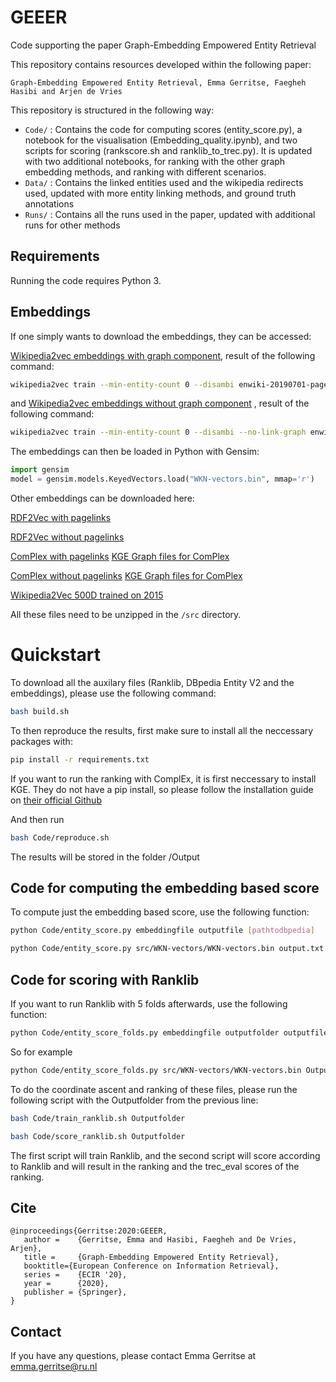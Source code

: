# GEEER
Code supporting the paper Graph-Embedding Empowered Entity Retrieval

This repository contains resources developed within the following paper:

```
Graph-Embedding Empowered Entity Retrieval, Emma Gerritse, Faegheh Hasibi and Arjen de Vries
```

This repository is structured in the following way:

- `Code/` : Contains the code for computing scores (entity_score.py), a notebook for the visualisation (Embedding_quality.ipynb), and two scripts for scoring (rankscore.sh and ranklib_to_trec.py). It is updated with two additional notebooks, for ranking with the other graph embedding methods, and ranking with different scenarios. 
- `Data/` : Contains the linked entities used and the wikipedia redirects used, updated with more entity linking methods, and ground truth annotations 
- `Runs/` : Contains all the runs used in the paper, updated with additional runs for other methods

## Requirements
Running the code requires Python 3.

## Embeddings

If one simply wants to download the embeddings, they can be accessed:

[Wikipedia2vec embeddings with graph component](https://surfdrive.surf.nl/files/index.php/s/V2mc4zrcE46Ucvs/download), result of the following command:

```bash
wikipedia2vec train --min-entity-count 0 --disambi enwiki-20190701-pages-articles-multistream.xml.bz2 wikipedia2vec_trained 
```


and [Wikipedia2vec embeddings without graph component](https://surfdrive.surf.nl/files/index.php/s/OFipMGvn8zXAHqS/download)
, result of the following command:
```bash
wikipedia2vec train --min-entity-count 0 --disambi --no-link-graph enwiki-20190701-pages-articles-multistream.xml.bz2 wikipedia2vec_trained 
```

The embeddings can then be loaded in Python with Gensim:

```Python
import gensim
model = gensim.models.KeyedVectors.load("WKN-vectors.bin", mmap='r')
```

Other embeddings can be downloaded here: 

[RDF2Vec with pagelinks](https://surfdrive.surf.nl/files/index.php/s/KoQtCo9QW4lG4Mq/download)

[RDF2Vec without pagelinks](https://surfdrive.surf.nl/files/index.php/s/9YFKvrkBvXGrDIz/download)

[ComPlex with pagelinks](https://surfdrive.surf.nl/files/index.php/s/w0x9BKNXwTYN5rG/download) [KGE Graph files for ComPlex](https://surfdrive.surf.nl/files/index.php/s/vDGQbsws5iygLCo/download)

[ComPlex without pagelinks](https://surfdrive.surf.nl/files/index.php/s/RMyTvH0xdFxwvC6/download)  [KGE Graph files for ComPlex](https://surfdrive.surf.nl/files/index.php/s/9YFKvrkBvXGrDIz/download)

[Wikipedia2Vec 500D trained on 2015](https://surfdrive.surf.nl/files/index.php/s/iHZgEGP4tPXOeGE/download)

All these files need to be unzipped in the `/src` directory. 


# Quickstart

To download all the auxilary files (Ranklib, DBpedia Entity V2 and the embeddings), please use the following command:

```bash
bash build.sh
```

To then reproduce the results, first make sure to install all the neccessary packages with:

```bash
pip install -r requirements.txt
```

If you want to run the ranking with ComplEx, it is first neccessary to install KGE. They do not have a pip install, so please follow the installation guide on [their official Github](https://github.com/uma-pi1/kge) 

And then run

```bash
bash Code/reproduce.sh
```

The results will be stored in the folder /Output

## Code for computing the embedding based score

To compute just the embedding based score, use the following function:

```bash
python Code/entity_score.py embeddingfile outputfile [pathtodbpedia]
```

```bash
python Code/entity_score.py src/WKN-vectors/WKN-vectors.bin output.txt src/DBpedia-Entity/runs/v2/bm25f-ca_v2.run
```

## Code for scoring with Ranklib

If you want to run Ranklib with 5 folds afterwards, use the following function:

```bash
python Code/entity_score_folds.py embeddingfile outputfolder outputfile [pathtodbpedia]
```

So for example

```bash
python Code/entity_score_folds.py src/WKN-vectors/WKN-vectors.bin Outputfolder output.txt src/DBpedia-Entity/runs/v2/bm25f-ca_v2.run
```

To do the coordinate ascent and ranking of these files, please run the following script with the Outputfolder from the previous line:

```bash
bash Code/train_ranklib.sh Outputfolder

bash Code/score_ranklib.sh Outputfolder
```

The first script will train Ranklib, and the second script will score according to Ranklib and will result in the ranking and the trec_eval scores of the ranking. 


## Cite

```
@inproceedings{Gerritse:2020:GEEER, 
   author =    {Gerritse, Emma and Hasibi, Faegheh and De Vries, Arjen},
   title =     {Graph-Embedding Empowered Entity Retrieval},
   booktitle={European Conference on Information Retrieval},
   series =    {ECIR '20},
   year =      {2020},
   publisher = {Springer},
} 
```

## Contact

If you have any questions, please contact Emma Gerritse at emma.gerritse@ru.nl
